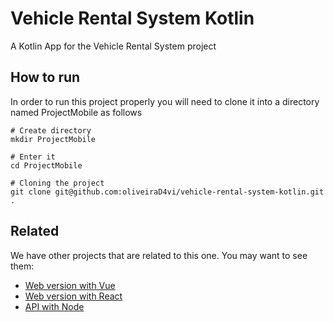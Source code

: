 # Vehicle Rental System Kotlin
A Kotlin App for the Vehicle Rental System project

## How to run
In order to run this project properly you will need to clone it into a directory named ProjectMobile as follows

```
# Create directory
mkdir ProjectMobile

# Enter it
cd ProjectMobile

# Cloning the project
git clone git@github.com:oliveiraD4vi/vehicle-rental-system-kotlin.git .
```
## Related
We have other projects that are related to this one. You may want to see them:

- [Web version with Vue](https://github.com/oliveiraD4vi/vehicle-rental-system-vue)
- [Web version with React](https://github.com/oliveiraD4vi/vehicle-rental-system-react)
- [API with Node](https://github.com/oliveiraD4vi/vehicle-rental-system-api)
